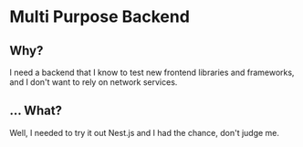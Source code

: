 # Multi Purpose Backend

## Why?

I need a backend that I know to test new frontend libraries and frameworks, and I don't want to rely on network services.

## ... What?

Well, I needed to try it out Nest.js and I had the chance, don't judge me.
